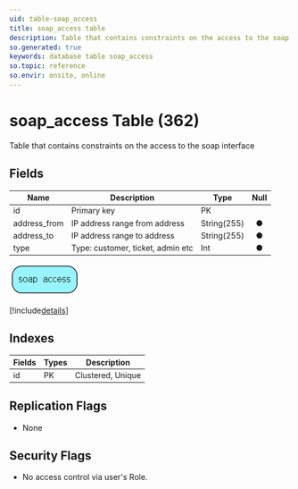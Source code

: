 ```yaml
---
uid: table-soap_access
title: soap_access table
description: Table that contains constraints on the access to the soap interface
so.generated: true
keywords: database table soap_access
so.topic: reference
so.envir: onsite, online
---
```


# soap\_access Table (362)

Table that contains constraints on the access to the soap interface

## Fields

| Name | Description | Type | Null |
|------|-------------|------|:----:|
|id|Primary key|PK| |
|address\_from|IP address range from address|String(255)|&#x25CF;|
|address\_to|IP address range to address|String(255)|&#x25CF;|
|type|Type: customer, ticket, admin etc|Int|&#x25CF;|


![soap_access table relationship diagram](./media/soap_access.png)

[!include[details](./includes/soap-access.md)]

## Indexes

| Fields | Types | Description |
|--------|-------|-------------|
|id |PK |Clustered, Unique |

## Replication Flags

* None

## Security Flags

* No access control via user's Role.

